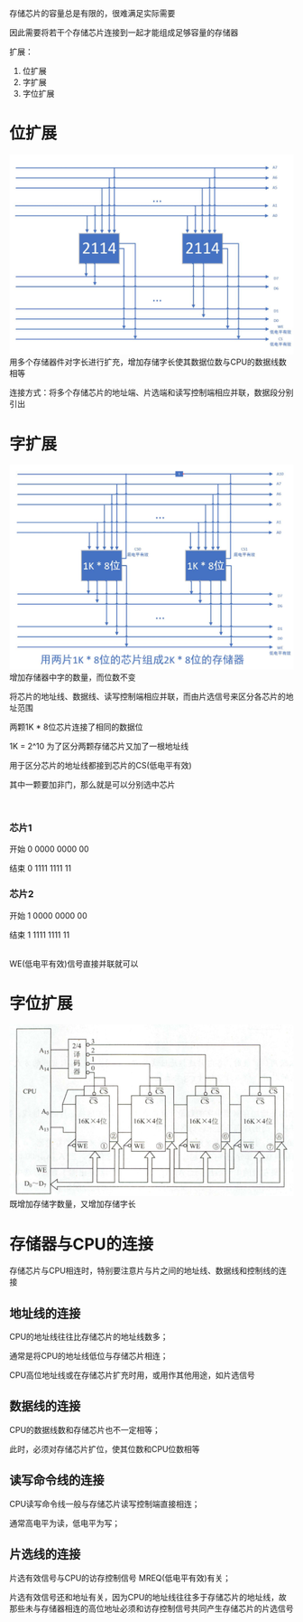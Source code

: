 存储芯片的容量总是有限的，很难满足实际需要

因此需要将若干个存储芯片连接到一起才能组成足够容量的存储器

扩展：
1. 位扩展
2. 字扩展
3. 字位扩展

# 位扩展
![位扩展](https://raw.githubusercontent.com/Juston007/ComputerOrganization/main/Chapter4_Memory/img/%E4%BD%8D%E6%89%A9%E5%B1%95.jpg)
用多个存储器件对字长进行扩充，增加存储字长使其数据位数与CPU的数据线数相等

连接方式：将多个存储芯片的地址端、片选端和读写控制端相应并联，数据段分别引出

# 字扩展
![字扩展](https://raw.githubusercontent.com/Juston007/ComputerOrganization/main/Chapter4_Memory/img/%E5%AD%97%E6%89%A9%E5%B1%95.jpg)
增加存储器中字的数量，而位数不变

将芯片的地址线、数据线、读写控制端相应并联，而由片选信号来区分各芯片的地址范围

两颗1K * 8位芯片连接了相同的数据位

1K = 2^10 为了区分两颗存储芯片又加了一根地址线

用于区分芯片的地址线都接到芯片的CS(低电平有效)

其中一颗要加非门，那么就是可以分别选中芯片

<br>

### 芯片1
开始 0 0000 0000 00

结束 0 1111 1111 11

### 芯片2
开始 1 0000 0000 00

结束 1 1111 1111 11

<br>
WE(低电平有效)信号直接并联就可以
<br>

# 字位扩展
![字位扩展](https://raw.githubusercontent.com/Juston007/ComputerOrganization/main/Chapter4_Memory/img/%E5%AD%97%E4%BD%8D%E6%89%A9%E5%B1%95.png)
既增加存储字数量，又增加存储字长

# 存储器与CPU的连接
存储芯片与CPU相连时，特别要注意片与片之间的地址线、数据线和控制线的连接

## 地址线的连接
CPU的地址线往往比存储芯片的地址线数多；

通常是将CPU的地址线低位与存储芯片相连；

CPU高位地址线或在存储芯片扩充时用，或用作其他用途，如片选信号

## 数据线的连接
CPU的数据线数和存储芯片也不一定相等；

此时，必须对存储芯片扩位，使其位数和CPU位数相等

## 读写命令线的连接
CPU读写命令线一般与存储芯片读写控制端直接相连；

通常高电平为读，低电平为写；

## 片选线的连接
片选有效信号与CPU的访存控制信号 MREQ(低电平有效)有关；

片选有效信号还和地址有关，因为CPU的地址线往往多于存储芯片的地址线，故那些未与存储器相连的高位地址必须和访存控制信号共同产生存储芯片的片选信号
